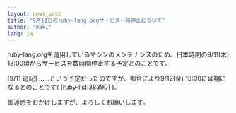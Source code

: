 ```yaml
---
layout: news_post
title: "9月11日のruby-lang.orgサービス一時停止について"
author: "maki"
lang: ja
---
```


ruby-lang.orgを運用しているマシンのメンテナンスのため、日本時間の9/11(木)
13:00頃からサービスを数時間停止する予定とのことです。

\[9/11 追記\] ……という予定だったのですが、都合により9/12(金) 13:00に延期になるとのことです(
[\[ruby-list:38390\]][1] )。

御迷惑をおかけしますが、よろしくお願いします。



[1]: http://blade.nagaokaut.ac.jp/cgi-bin/scat.rb/ruby/ruby-list/38390
